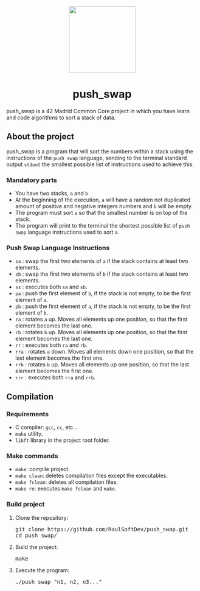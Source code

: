 <div align="center">
  <img width="175" src="https://img.shields.io/badge/Grade-100%25-00dd13?style=for-the-badge&logo=42"/>
</div>

<div align="center">
  <h1 align="center">push_swap</h1>
</div>

<p direction="auto">
  push_swap is a 42 Madrid Common Core project in which you have learn and code algorithms to sort a stack of data.
</p>

## About the project
<p direction="auto">
  push_swap is a program that will sort the numbers within a stack using the instructions of the <code>push swap</code> language, sending to the terminal standard output <code>stdout</code> the smallest possible list of instructions used to achieve this.
</p>
<h3>Mandatory parts</h3>
<ul>
  <li>You have two stacks, <code>a</code> and <code>b</code></li>
  <li>At the beginning of the execution, <code>a</code> will have a random not duplicated amount of positive and negative integers numbers and <code>b</code> will be empty.</li>
  <li>The program must sort <code>a</code> so that the smallest number is on top of the stack.</li>
  <li>The program will print to the terminal the shortest possible list of <code>push swap</code> language instructions used to sort <code>a</code>.</li>
</ul>
<h3>Push Swap Language Instructions</h3>
<ul>
  <li><code>sa</code> : swap the first two elements of <code>a</code> if the stack contains at least two elements.</li>
  <li><code>sb</code> : swap the first two elements of <code>b</code> if the stack contains at least two elements.</li>
  <li><code>ss</code> : executes both <code>sa</code> and <code>sb</code>.</li>
  <li><code>pa</code> : push the first element of <code>b</code>, if the stack is not empty, to be the first element of <code>a</code>.</li>
  <li><code>pb</code> : push the first element of <code>a</code>, if the stack is not empty, to be the first element of <code>b</code>.</li>
  <li><code>ra</code> : rotates <code>a</code> up. Moves all elements up one position, so that the first element becomes the last one.</li>
  <li><code>rb</code> : rotates <code>b</code> up. Moves all elements up one position, so that the first element becomes the last one.</li>
  <li><code>rr</code> : executes both <code>ra</code> and <code>rb</code>.</li>
  <li><code>rra</code> : rotates <code>a</code> down. Moves all elements down one position, so that the last element becomes the first one.</li>
  <li><code>rrb</code> : rotates <code>b</code> up. Moves all elements up one position, so that the last element becomes the first one.</li>
  <li><code>rrr</code> : executes both <code>rra</code> and <code>rrb</code>.</li>
</ul>

## Compilation
<h3>Requirements</h3>
<ul>
  <li>C compiler: <code>gcc</code>, <code>cc</code>, etc...</li>
  <li><code>make</code> utility.</li>
  <li><code>libft</code> library in the project root folder.</li>
</ul>

<h3>Make commands</h3>
<ul>
  <li><code>make</code>: compile project.</li>
  <li><code>make clean</code>: deletes compilation files except the executables.</li>
  <li><code>make fclean</code>: deletes all compilation files.</li>
  <li><code>make re</code>: executes <code>make fclean</code> and <code>make</code>.</li>
</ul>

<h3>Build project</h3>
<ol>
<li>
<p dir="auto">Clone the repository:</p>
<div class="highlight highlight-source-shell notranslate position-relative overflow-auto" dir="auto"><pre><samp>git clone https://github.com/RaulSoftDev/push_swap.git
<span class="pl-c1">cd</span> push_swap/</samp></pre>
</div>
</li>
<li>
<p dir="auto">Build the project:</p>
<div class="highlight highlight-source-shell notranslate position-relative overflow-auto" dir="auto"><pre><samp>make</samp></pre>
</div>
</li>
<li>
<p dir="auto">Execute the program:</p>
<div class="highlight highlight-source-shell notranslate position-relative overflow-auto" dir="auto"><pre><samp>./push_swap "n1, n2, n3..."</samp></pre>
</div>
</li>
</ol>
